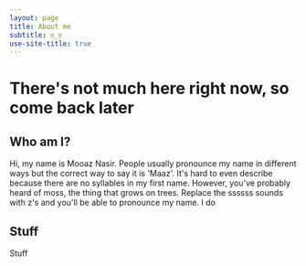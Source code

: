 ```yaml
---
layout: page
title: About me
subtitle: ಠ_ಠ
use-site-title: true
---
```

# There's not much here right now, so come back later

## Who am I?
  Hi, my name is Mooaz Nasir. People usually pronounce my name in different ways
  but the correct way to say it is 'Maaz'. It's hard to even describe because there
  are no syllables in my first name. However, you've probably heard of moss, the thing
  that grows on trees. Replace the ssssss sounds with z's and you'll be able to pronounce
  my name. I do
## Stuff
  Stuff

